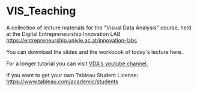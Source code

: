 # VIS_Teaching

A collection of lecture materials for the "Visual Data Analysis" course, held at the Digital Entrepreneurship Innovation LAB https://entrepreneurship.univie.ac.at/innovation-labs

You can download the slides and the workbook of today's lecture here. 

For a longer tutorial you can visit [VDA's youtube channel.](https://www.youtube.com/watch?v=XbpDjCeJQIk&list=PL7ZPTCpgF8z7XAiyFHvpQHgWqpLygl2ky "Tableau Tutorial")



If you want to get your own Tableau Student License: https://www.tableau.com/academic/students 



